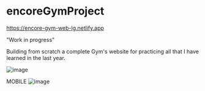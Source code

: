# encoreGymProject

https://encore-gym-web-lg.netlify.app

"Work in progress"

Building from scratch a complete Gym's website for practicing all that I have learned in the last year.

![image](https://user-images.githubusercontent.com/72318958/205460024-1dbc4511-89d3-449c-a8cc-7ee3645627d3.png)


MOBILE
![image](https://user-images.githubusercontent.com/72318958/205460041-aac90d78-3da1-4cc0-a8c6-887041b0c667.png)

